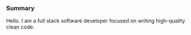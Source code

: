 ### Summary

Hello. I am a full stack software developer focused on writing high-quality clean code.

